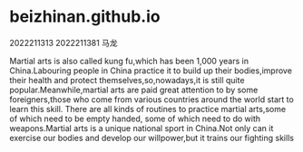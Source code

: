 # beizhinan.github.io
2022211313 2022211381 马龙

Martial arts is also called kung fu,which has been 1,000 years in China.Labouring people in China practice it to build up their bodies,improve their health and protect themselves,so,nowadays,it is still quite popular.Meanwhile,martial arts are paid great attention to by some foreigners,those who come from various countries around the world start to learn this skill. There are all kinds of routines to practice martial arts,some of which need to be empty handed, some of which need to do with weapons.Martial arts is a unique national sport in China.Not only can it exercise our bodies and develop our willpower,but it trains our fighting skills
